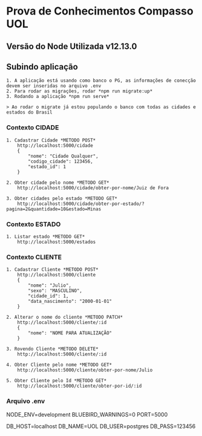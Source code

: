# Prova de Conhecimentos Compasso UOL

## Versão do Node Utilizada v12.13.0

## Subindo aplicação
    1. A aplicação está usando como banco o PG, as informações de conecção devem ser inseridas no arquivo .env
    2. Para rodar as migrações, rodar *npm run migrate:up*
    3. Rodando a aplicação *npm run serve*

    > Ao rodar o migrate já estou populando o banco com todas as cidades e estados do Brasil

### Contexto CIDADE
    1. Cadastrar Cidade *METODO POST*
        http://localhost:5000/cidade
        {
            "nome": "Cidade Qualquer",
            "codigo_cidade": 123456,
            "estado_id": 1
        }

    2. Obter cidade pelo nome *METODO GET*
        http://localhost:5000/cidade/obter-por-nome/Juiz de Fora
    
    3. Obter cidades pelo estado *METODO GET*
        http://localhost:5000/cidade/obter-por-estado/?pagina=2&quantidade=10&estado=Minas

### Contexto ESTADO
    1. Listar estado *METODO GET*
        http://localhost:5000/estados

### Contexto CLIENTE
    1. Cadastrar Cliente *METODO POST*
        http://localhost:5000/cliente
        {
            "nome": "Julio",
            "sexo": "MASCULINO",
            "cidade_id": 1,
            "data_nascimento": "2000-01-01"
        }

    2. Alterar o nome do cliente *METODO PATCH*
        http://localhost:5000/cliente/:id
        {
            "nome": "NOME PARA ATUALIZAÇÃO"
        }

    3. Rovendo Cliente *METODO DELETE*
        http://localhost:5000/cliente/:id

    4. Obter Cliente pelo nome *METODO GET*
        http://localhost:5000/cliente/obter-por-nome/Julio

    5. Obter Cliente pelo Id *METODO GET*
        http://localhost:5000/cliente/obter-por-id/:id



### Arquivo .env
NODE_ENV=development
BLUEBIRD_WARNINGS=0
PORT=5000

DB_HOST=localhost
DB_NAME=UOL
DB_USER=postgres
DB_PASS=123456